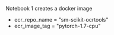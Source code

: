 Notebook 1 creates a docker image

- ecr_repo_name = "sm-scikit-ocrtools"
- ecr_image_tag = "pytorch-1.7-cpu"
